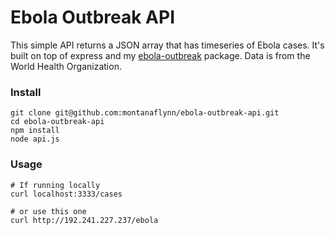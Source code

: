 # Ebola Outbreak API

This simple API returns a JSON array that has timeseries of Ebola cases. It's built on top of express and my [ebola-outbreak](github.com/montanaflynn/ebola-outbreak) package. Data is from the World Health Organization.

### Install

	git clone git@github.com:montanaflynn/ebola-outbreak-api.git
	cd ebola-outbreak-api
	npm install
	node api.js

### Usage

	# If running locally
	curl localhost:3333/cases

	# or use this one
	curl http://192.241.227.237/ebola


